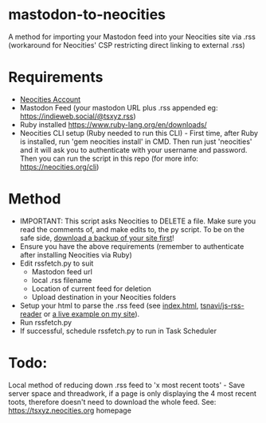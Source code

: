 # mastodon-to-neocities
A method for importing your Mastodon feed into your Neocities site via .rss (workaround for Neocities' CSP restricting direct linking to external .rss)

# Requirements
- [Neocities Account](https://neocities.org/)
- Mastodon Feed (your mastodon URL plus .rss appended eg: https://indieweb.social/@tsxyz.rss)
- Ruby installed https://www.ruby-lang.org/en/downloads/
- Neocities CLI setup (Ruby needed to run this CLI) - First time, after Ruby is installed, run 'gem neocities install' in CMD. Then run just 'neocities' and it will ask you to authenticate with your username and password. Then you can run the script in this repo (for more info: https://neocities.org/cli)

# Method
- IMPORTANT: This script asks Neocities to DELETE a file. Make sure you read the comments of, and make edits to, the py script. To be on the safe side, [download a backup of your site first](https://neocities.org/site_files/download)!
- Ensure you have the above requirements (remember to authenticate after installing Neocities via Ruby)
- Edit rssfetch.py to suit
  - Mastodon feed url
  - local .rss filename
  - Location of current feed for deletion
  - Upload destination in your Neocities folders
- Setup your html to parse the .rss feed (see [index.html](https://github.com/tsnavi/mastodon-to-neocities/blob/main/index.html), [tsnavi/js-rss-reader](https://github.com/tsnavi/js-rss-reader) or [a live example on my site](https://tsxyz.neocities.org/micro)).
- Run rssfetch.py
- If successful, schedule rssfetch.py to run in Task Scheduler

# Todo:
Local method of reducing down .rss feed to 'x most recent toots' - Save server space and threadwork, if a page is only displaying the 4 most recent toots, therefore doesn't need to download the whole feed. See: https://tsxyz.neocities.org homepage
